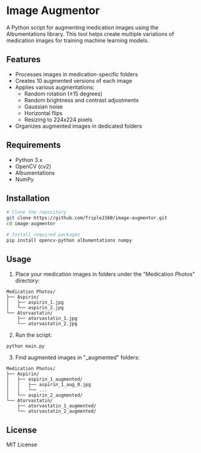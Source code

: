 # Image Augmentor

A Python script for augmenting medication images using the Albumentations library. This tool helps create multiple variations of medication images for training machine learning models.

## Features

- Processes images in medication-specific folders
- Creates 10 augmented versions of each image
- Applies various augmentations:
  - Random rotation (±15 degrees)
  - Random brightness and contrast adjustments
  - Gaussian noise
  - Horizontal flips
  - Resizing to 224x224 pixels
- Organizes augmented images in dedicated folders

## Requirements

- Python 3.x
- OpenCV (cv2)
- Albumentations
- NumPy

## Installation

```bash
# Clone the repository
git clone https://github.com/TripleJ160/image-augmentor.git
cd image-augmentor

# Install required packages
pip install opencv-python albumentations numpy
```

## Usage

1. Place your medication images in folders under the "Medication Photos" directory:
```
Medication Photos/
├── Aspirin/
│   ├── aspirin_1.jpg
│   └── aspirin_2.jpg
└── Atorvastatin/
    ├── atorvastatin_1.jpg
    └── atorvastatin_2.jpg
```

2. Run the script:
```bash
python main.py
```

3. Find augmented images in "_augmented" folders:
```
Medication Photos/
├── Aspirin/
│   ├── aspirin_1_augmented/
│   │   ├── aspirin_1_aug_0.jpg
│   │   └── ...
│   └── aspirin_2_augmented/
└── Atorvastatin/
    ├── atorvastatin_1_augmented/
    └── atorvastatin_2_augmented/
```

## License

MIT License